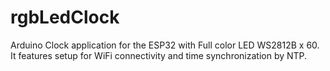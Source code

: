 # rgbLedClock
Arduino Clock application for the ESP32 with Full color LED WS2812B x 60.
It features setup for WiFi connectivity and time synchronization by NTP.
